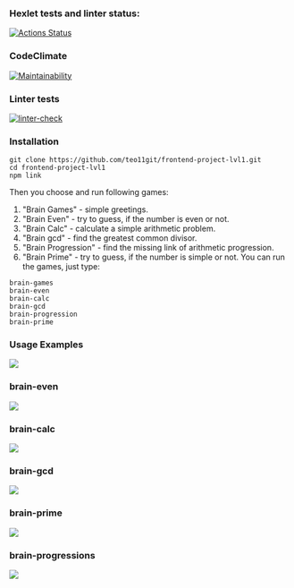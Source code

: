 ### Hexlet tests and linter status:
[![Actions Status](https://github.com/teo11git/frontend-project-lvl1/workflows/hexlet-check/badge.svg)](https://github.com/teo11git/frontend-project-lvl1/actions)
### CodeClimate
[![Maintainability](https://api.codeclimate.com/v1/badges/722cb72d1b30eff7942a/maintainability)](https://codeclimate.com/github/teo11git/frontend-project-lvl1/maintainability)
### Linter tests
[![linter-check](https://github.com/teo11git/frontend-project-lvl1/workflows/linter-check/badge.svg)](https://github.com/teo11git/frontend-project-lvl1/actions)
### Installation
```
git clone https://github.com/teo11git/frontend-project-lvl1.git
cd frontend-project-lvl1
npm link
```
Then you choose and run following games:
1. "Brain Games" - simple greetings.
2. "Brain Even" - try to guess, if the number is even or not.
3. "Brain Calc" - calculate a simple arithmetic problem.
4. "Brain gcd" - find the greatest common divisor.
5. "Brain Progression" - find the missing link of arithmetic progression.
6. "Brain Prime" - try to guess, if the number is simple or not.
You can run the games, just type:
```
brain-games
brain-even
brain-calc
brain-gcd
brain-progression
brain-prime
```
### Usage Examples
<a href="https://asciinema.org/a/380261" target="_blank"><img src="https://asciinema.org/a/380261.svg" /></a>
### brain-even
<a href="https://asciinema.org/a/380263" target="_blank"><img src="https://asciinema.org/a/380263.svg" /></a>
### brain-calc
<a href="https://asciinema.org/a/380265" target="_blank"><img src="https://asciinema.org/a/380265.svg" /></a>
### brain-gcd
<a href="https://asciinema.org/a/380267" target="_blank"><img src="https://asciinema.org/a/380267.svg" /></a>
### brain-prime
<a href="https://asciinema.org/a/380268" target="_blank"><img src="https://asciinema.org/a/380268.svg" /></a>
### brain-progressions
<a href="https://asciinema.org/a/380269" target="_blank"><img src="https://asciinema.org/a/380269.svg" /></a>

